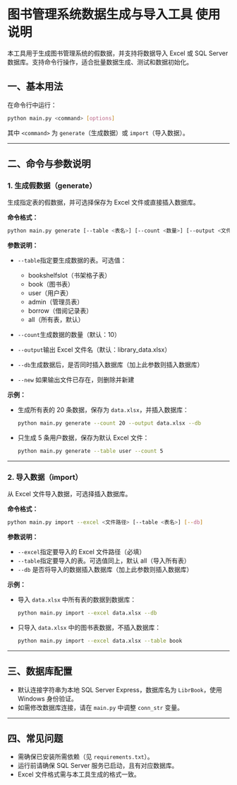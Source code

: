 # 图书管理系统数据生成与导入工具 使用说明

本工具用于生成图书管理系统的假数据，并支持将数据导入 Excel 或 SQL Server 数据库。支持命令行操作，适合批量数据生成、测试和数据初始化。

## 一、基本用法

在命令行中运行：

```bash
python main.py <command> [options]
```

其中 `<command>` 为 `generate`（生成数据）或 `import`（导入数据）。

---

## 二、命令与参数说明

### 1. 生成假数据（generate）

生成指定表的假数据，并可选择保存为 Excel 文件或直接插入数据库。

**命令格式：**

```bash
python main.py generate [--table <表名>] [--count <数量>] [--output <文件名>] [--db] [--new]
```

**参数说明：**

- `--table`指定要生成数据的表。可选值：

  - bookshelfslot（书架格子表）
  - book（图书表）
  - user（用户表）
  - admin（管理员表）
  - borrow（借阅记录表）
  - all（所有表，默认）

- `--count`生成数据的数量（默认：10）
- `--output`输出 Excel 文件名（默认：library_data.xlsx）
- `--db`生成数据后，是否同时插入数据库（加上此参数则插入数据库）
- `--new`
  如果输出文件已存在，则删除并新建

**示例：**

- 生成所有表的 20 条数据，保存为 `data.xlsx`，并插入数据库：

  ```bash
  python main.py generate --count 20 --output data.xlsx --db
  ```

- 只生成 5 条用户数据，保存为默认 Excel 文件：

  ```bash
  python main.py generate --table user --count 5
  ```

---

### 2. 导入数据（import）

从 Excel 文件导入数据，可选择插入数据库。

**命令格式：**

```bash
python main.py import --excel <文件路径> [--table <表名>] [--db]
```

**参数说明：**

- `--excel`指定要导入的 Excel 文件路径（必填）
- `--table`指定要导入的表。可选值同上，默认 all（导入所有表）
- `--db`
  是否将导入的数据插入数据库（加上此参数则插入数据库）

**示例：**

- 导入 `data.xlsx` 中所有表的数据到数据库：

  ```bash
  python main.py import --excel data.xlsx --db
  ```

- 只导入 `data.xlsx` 中的图书表数据，不插入数据库：

  ```bash
  python main.py import --excel data.xlsx --table book
  ```

---

## 三、数据库配置

- 默认连接字符串为本地 SQL Server Express，数据库名为 `LibrBook`，使用 Windows 身份验证。
- 如需修改数据库连接，请在 `main.py` 中调整 `conn_str` 变量。

---

## 四、常见问题

- 需确保已安装所需依赖（见 `requirements.txt`）。
- 运行前请确保 SQL Server 服务已启动，且有对应数据库。
- Excel 文件格式需与本工具生成的格式一致。
